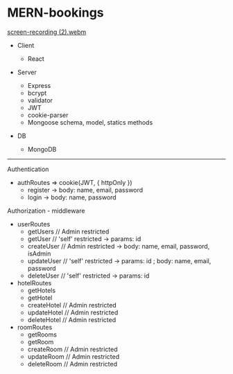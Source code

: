 # MERN-bookings

[screen-recording (2).webm](https://user-images.githubusercontent.com/99029880/225148813-a6d84fa0-5d37-4996-b513-68b132f5a4ab.webm)

- Client
    + React

- Server
    + Express
    + bcrypt
    + validator
    + JWT
    + cookie-parser
    + Mongoose schema, model, statics methods

- DB
    + MongoDB

----

Authentication
- authRoutes => cookie(JWT, { httpOnly })
    + register -> body: name, email, password
    + login -> body: name, password

Authorization - middleware
- userRoutes
    + getUsers // Admin restricted
    + getUser // 'self' restricted    -> params: id
    + createUser // Admin restricted  -> body: name, email, password, isAdmin
    + updateUser // 'self' restricted -> params: id ; body: name, email, password
    + deleteUser // 'self' restricted -> params: id
- hotelRoutes
    + getHotels
    + getHotel
    + createHotel // Admin restricted
    + updateHotel // Admin restricted
    + deleteHotel // Admin restricted
- roomRoutes
    + getRooms
    + getRoom
    + createRoom // Admin restricted
    + updateRoom // Admin restricted
    + deleteRoom // Admin restricted
